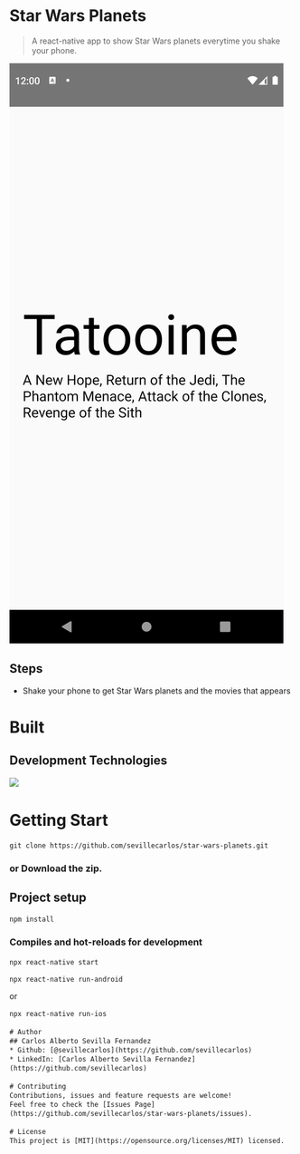 # Star Wars Planets
> A react-native app to show Star Wars planets everytime you shake your phone.

![Star-Wars-Planet-Image!](/assets/img/app-image.png "Star Wars Planet Image")

## Steps
* Shake your phone to get Star Wars planets and the movies that appears

# Built
## Development Technologies
![](https://img.shields.io/badge/Mobile-React-blue)

# Getting Start
```
git clone https://github.com/sevillecarlos/star-wars-planets.git
```
### or Download the zip.
## Project setup
```
npm install
```
### Compiles and hot-reloads for development
```
npx react-native start
```
```
npx react-native run-android
```
or 
```
npx react-native run-ios

# Author
## Carlos Alberto Sevilla Fernandez
* Github: [@sevillecarlos](https://github.com/sevillecarlos)
* LinkedIn: [Carlos Alberto Sevilla Fernandez](https://github.com/sevillecarlos)

# Contributing
Contributions, issues and feature requests are welcome!
Feel free to check the [Issues Page](https://github.com/sevillecarlos/star-wars-planets/issues).

# License
This project is [MIT](https://opensource.org/licenses/MIT) licensed.



